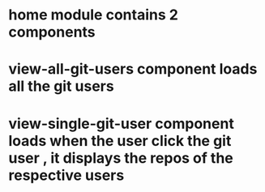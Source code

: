 # home module contains 2 components
# view-all-git-users component loads all the git users
# view-single-git-user component loads when the user click the git user , it displays the repos of the respective users


